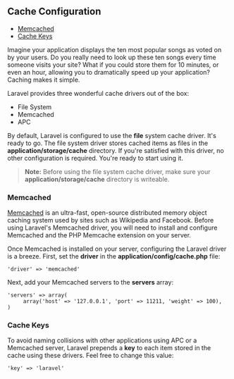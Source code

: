 ## Cache Configuration

- [Memcached](#memcached)
- [Cache Keys](#keys)

Imagine your application displays the ten most popular songs as voted on by your users. Do you really need to look up these ten songs every time someone visits your site? What if you could store them for 10 minutes, or even an hour, allowing you to dramatically speed up your application? Caching makes it simple.

Laravel provides three wonderful cache drivers out of the box:

- File System
- Memcached
- APC

By default, Laravel is configured to use the **file** system cache driver. It's ready to go. The file system driver stores cached items as files in the **application/storage/cache** directory. If you're satisfied with this driver, no other configuration is required. You're ready to start using it.

> **Note:** Before using the file system cache driver, make sure your **application/storage/cache** directory is writeable.

<a name="memcached"></a>
### Memcached

[Memcached](http://memcached.org) is an ultra-fast, open-source distributed memory object caching system used by sites such as Wikipedia and Facebook. Before using Laravel's Memcached driver, you will need to install and configure Memcached and the PHP Memcache extension on your server.

Once Memcached is installed on your server, configuring the Laravel driver is a breeze. First, set the **driver** in the **application/config/cache.php** file:

	'driver' => 'memcached'

Next, add your Memcached servers to the **servers** array:

	'servers' => array(
	     array('host' => '127.0.0.1', 'port' => 11211, 'weight' => 100),
	)

<a name="keys"></a>
### Cache Keys

To avoid naming collisions with other applications using APC or a Memcached server, Laravel prepends a **key** to each item stored in the cache using these drivers. Feel free to change this value:

	'key' => 'laravel'